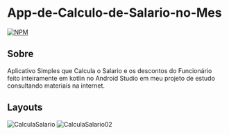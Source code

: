 # App-de-Calculo-de-Salario-no-Mes
[![NPM](https://img.shields.io/npm/l/react)](https://github.com/MarcosBrandao21/App-de-Calculo-de-Salario-no-Mes/blob/master/LICENSE)

## Sobre
Aplicativo Simples que Calcula o Salario e os descontos do Funcionário feito inteiramente em kotlin no Android Studio em meu projeto de estudo consultando materiais na internet.

## Layouts
  
  ![CalculaSalario](https://user-images.githubusercontent.com/57876319/111096624-bd842800-851e-11eb-84df-0c0e350cdf48.PNG)  ![CalculaSalario02](https://user-images.githubusercontent.com/57876319/111096736-f3c1a780-851e-11eb-86a5-99463e562c92.PNG)
